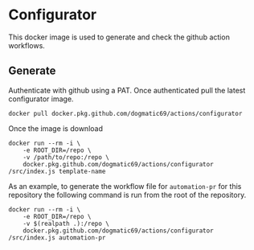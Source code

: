 # Configurator

This docker image is used to generate and check the github action workflows.

## Generate

Authenticate with github using a PAT. Once authenticated pull the latest
configurator image.

    docker pull docker.pkg.github.com/dogmatic69/actions/configurator

Once the image is download

	docker run --rm -i \
		-e ROOT_DIR=/repo \
		-v /path/to/repo:/repo \
		docker.pkg.github.com/dogmatic69/actions/configurator /src/index.js template-name

As an example, to generate the workflow file for `automation-pr` for this
repository the following command is run from the root of the repository.

	docker run --rm -i \
		-e ROOT_DIR=/repo \
		-v $(realpath .):/repo \
		docker.pkg.github.com/dogmatic69/actions/configurator /src/index.js automation-pr
